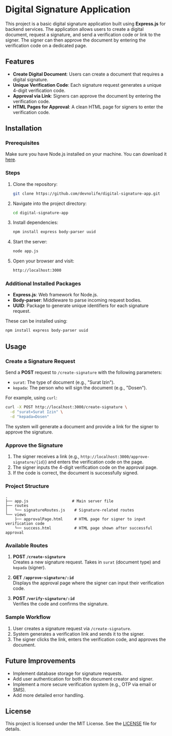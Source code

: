 # Digital Signature Application

This project is a basic digital signature application built using **Express.js** for backend services. The application allows users to create a digital document, request a signature, and send a verification code or link to the signer. The signer can then approve the document by entering the verification code on a dedicated page.

## Features

- **Create Digital Document**: Users can create a document that requires a digital signature.
- **Unique Verification Code**: Each signature request generates a unique 4-digit verification code.
- **Approval via Link**: Signers can approve the document by entering the verification code.
- **HTML Pages for Approval**: A clean HTML page for signers to enter the verification code.

## Installation

### Prerequisites

Make sure you have Node.js installed on your machine. You can download it [here](https://nodejs.org/).

### Steps

1. Clone the repository:

   ```bash
   git clone https://github.com/devnolife/digital-signature-app.git
   ```

2. Navigate into the project directory:

   ```bash
   cd digital-signature-app
   ```

3. Install dependencies:

   ```bash
   npm install express body-parser uuid
   ```

4. Start the server:

   ```bash
   node app.js
   ```

5. Open your browser and visit:
   ```bash
   http://localhost:3000
   ```

### Additional Installed Packages

- **Express.js**: Web framework for Node.js.
- **Body-parser**: Middleware to parse incoming request bodies.
- **UUID**: Package to generate unique identifiers for each signature request.

These can be installed using:

```bash
npm install express body-parser uuid
```

## Usage

### Create a Signature Request

Send a **POST** request to `/create-signature` with the following parameters:

- `surat`: The type of document (e.g., "Surat Izin").
- `kepada`: The person who will sign the document (e.g., "Dosen").

For example, using `curl`:

```bash
curl -X POST http://localhost:3000/create-signature \
  -d "surat=Surat Izin" \
  -d "kepada=Dosen"
```

The system will generate a document and provide a link for the signer to approve the signature.

### Approve the Signature

1. The signer receives a link (e.g., `http://localhost:3000/approve-signature/{id}`) and enters the verification code on the page.
2. The signer inputs the 4-digit verification code on the approval page.
3. If the code is correct, the document is successfully signed.

### Project Structure

```
.
├── app.js                   # Main server file
├── routes
│   └── signatureRoutes.js    # Signature-related routes
└── views
    ├── approvalPage.html     # HTML page for signer to input verification code
    └── success.html          # HTML page shown after successful approval
```

### Available Routes

1. **POST `/create-signature`**  
   Creates a new signature request. Takes in `surat` (document type) and `kepada` (signer).

2. **GET `/approve-signature/:id`**  
   Displays the approval page where the signer can input their verification code.

3. **POST `/verify-signature/:id`**  
   Verifies the code and confirms the signature.

### Sample Workflow

1. User creates a signature request via `/create-signature`.
2. System generates a verification link and sends it to the signer.
3. The signer clicks the link, enters the verification code, and approves the document.

## Future Improvements

- Implement database storage for signature requests.
- Add user authentication for both the document creator and signer.
- Implement a more secure verification system (e.g., OTP via email or SMS).
- Add more detailed error handling.

## License

This project is licensed under the MIT License. See the [LICENSE](LICENSE) file for details.
